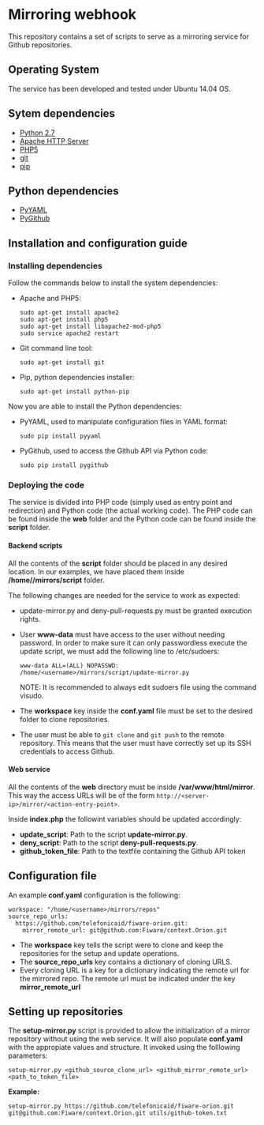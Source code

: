 # Mirroring webhook

This repository contains a set of scripts to serve as a mirroring service for Github repositories.

## Operating System

The service has been developed and tested under Ubuntu 14.04 OS.

## Sytem dependencies

* [Python 2.7](https://www.python.org/)
* [Apache HTTP Server](https://httpd.apache.org/)
* [PHP5](http://php.net/downloads.php)
* [git](https://git-scm.com/)
* [pip](https://pypi.python.org/pypi/pip)

## Python dependencies

* [PyYAML](http://pyyaml.org/)
* [PyGithub](https://pypi.python.org/pypi/PyGithub)

## Installation and configuration guide

### Installing dependencies

Follow the commands below to install the system dependencies:

* Apache and PHP5:

	```
	sudo apt-get install apache2
	sudo apt-get install php5
	sudo apt-get install libapache2-mod-php5
	sudo service apache2 restart
	```

* Git command line tool:
	
	```
	sudo apt-get install git
	```

* Pip, python dependencies installer:
	
	```
	sudo apt-get install python-pip
	```

Now you are able to install the Python dependencies:

* PyYAML, used to manipulate configuration files in YAML format:

	```
	sudo pip install pyyaml
	```

* PyGithub, used to access the Github API via Python code:

	```
	sudo pip install pygithub
	```

### Deploying the code

The service is divided into PHP code (simply used as entry point and redirection) and Python code (the actual working code). The PHP code can be found inside the **web** folder and the Python code can be found inside the **script** folder.

#### Backend scripts

All the contents of the **script** folder should be placed in any desired location. In our examples, we have placed them inside **/home/<username>/mirrors/script** folder.

The following changes are needed for the service to work as expected:

* update-mirror.py and deny-pull-requests.py must be granted execution rights.

* User **www-data** must have access to the user without needing password. In order to make sure it can only passwordless execute the update script, we must add the following line to /etc/sudoers:

	```
	www-data ALL=(ALL) NOPASSWD: /home/<username>/mirrors/script/update-mirror.py
	```

    NOTE: It is recommended to always edit sudoers file using the command visudo.

* The **workspace** key inside the **conf.yaml** file must be set to the desired folder to clone repositories.

* The user **<username>** must be able to `git clone` and `git push` to the remote repository. This means that the user must have correctly set up its SSH credentials to access Github.

#### Web service

All the contents of the **web** directory must be inside **/var/www/html/mirror**. This way the access URLs will be of the form `http://<server-ip>/mirror/<action-entry-point>`.

Inside **index.php** the followint variables should be updated accordingly:

* **update_script**: Path to the script **update-mirror.py**.
* **deny_script**: Path to the script **deny-pull-requests.py**.
* **github_token_file**: Path to the textfile containing the Github API token

## Configuration file

An example **conf.yaml** configuration is the following:
```
workspace: "/home/<username>/mirrors/repos"
source_repo_urls:
  https://github.com/telefonicaid/fiware-orion.git:
    mirror_remote_url: git@github.com:Fiware/context.Orion.git
```

* The **workspace** key tells the script were to clone and keep the repositories for the setup and update operations.
* The **source_repo_urls** key contains a dictionary of cloning URLS. 
* Every cloning URL is a key for a dictionary indicating the remote url for the mirrored repo. The remote url must be indicated under the key **mirror_remote_url**


## Setting up repositories

The **setup-mirror.py** script is provided to allow the initialization of a mirror repository without using the web service. It will also populate **conf.yaml** with the appropiate values and structure. It invoked using the folllowing parameters:

```
setup-mirror.py <github_source_clone_url> <github_mirror_remote_url> <path_to_token_file>
```

**Example:**
```
setup-mirror.py https://github.com/telefonicaid/fiware-orion.git git@github.com:Fiware/context.Orion.git utils/github-token.txt
```
